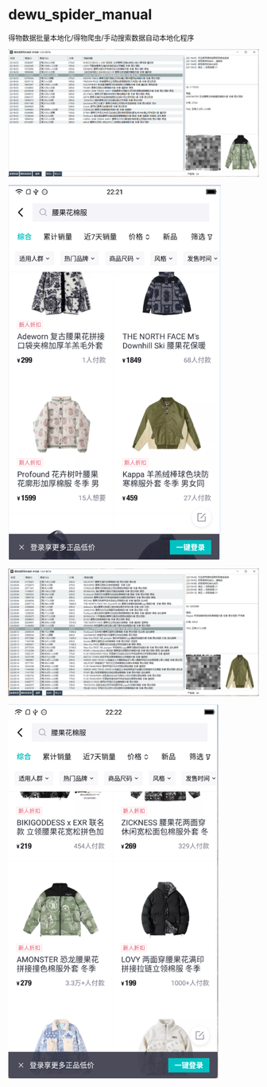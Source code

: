 # dewu_spider_manual
得物数据批量本地化/得物爬虫/手动搜索数据自动本地化程序


![](demo/1.png)

![](demo/2.png)

![](demo/3.png)

![](demo/4.png)
